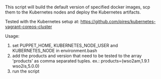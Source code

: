 This script will build the default version of specified docker images, 
scp them to the Kubernetes nodes and deploy the Kubernetes artifacts.

Tested with the Kubernetes setup at:
https://github.com/pires/kubernetes-vagrant-coreos-cluster

Usage: 
  1. set PUPPET_HOME, KUBERNETES_NODE_USER and KUBERNETES_NODE in environment.bash
  2. add the products and version that need to be tested to the array 
     'products' as comma separated tuples.
      ex.: products=(wso2am,1.9.1 wso2is,5.0.0)
  3. run the script
